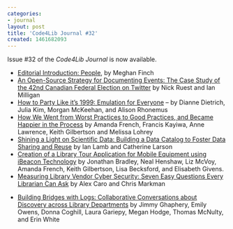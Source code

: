 ```yaml
---
categories:
- journal
layout: post
title: 'Code4Lib Journal #32'
created: 1461682093
---
```

<p>
Issue #32 of the <cite>Code4Lib Journal</cite> is now available.
</p>
<ul>
<li> <a href="http://journal.code4lib.org/articles/11533">Editorial  Introduction: People</a>, by Meghan Finch</li>
<li><a href="http://journal.code4lib.org/?p=11358">An Open-Source Strategy for Documenting Events: The Case Study of the 42nd Canadian Federal Election on Twitter</a> by Nick Ruest and Ian Milligan</li>
<li><a href="http://journal.code4lib.org/?p=11386">How to Party Like it’s 1999: Emulation for Everyone</a> – by Dianne Dietrich, Julia Kim, Morgan McKeehan, and Alison Rhonemus</li>
<li><a href="http://journal.code4lib.org/?p=11398">How We Went from Worst Practices to Good Practices, and Became Happier in the Process</a> by Amanda French, Francis Kayiwa, Anne Lawrence, Keith Gilbertson and Melissa Lohrey</li>
<li><a href="http://journal.code4lib.org/?p=11421">Shining a Light on Scientific Data: Building a Data Catalog to Foster Data Sharing and Reuse</a> by Ian Lamb and Catherine Larson</li>
<li><a href="http://journal.code4lib.org/?p=11338">Creation of a Library Tour Application for Mobile Equipment using iBeacon Technology</a> by Jonathan Bradley, Neal Henshaw, Liz McVoy, Amanda French, Keith Gilbertson, Lisa Becksford, and Elisabeth Givens.</li>
<li><a href="http://journal.code4lib.org/?p=11413">Measuring Library Vendor Cyber Security: Seven Easy Questions Every Librarian Can Ask</a> by Alex Caro and Chris Markman</p>
<li><a href="http://journal.code4lib.org/?p=11355">Building Bridges with Logs: Collaborative Conversations about Discovery across Library Departments</a> by Jimmy Ghaphery, Emily Owens, Donna Coghill, Laura Gariepy, Megan Hodge, Thomas McNulty, and Erin White</li>
</p>
